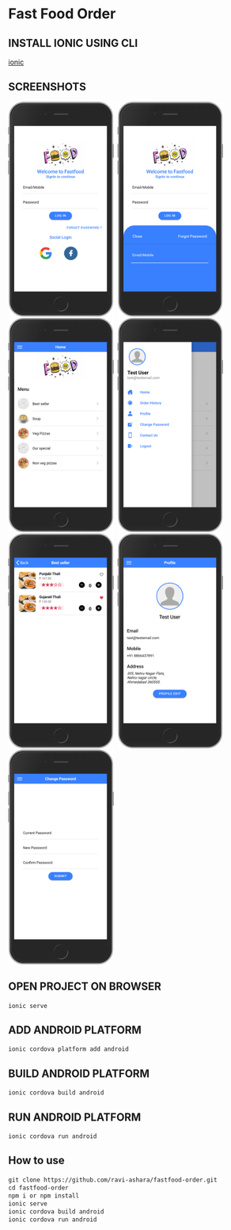 # Fast Food Order

## INSTALL IONIC USING CLI

 [ionic](https://ionicframework.com/docs/v3/intro/installation/)

 ## SCREENSHOTS

<img src="src/assets/ss/login.png" width="213"/>&nbsp;
<img src="src/assets/ss/forgot-password.png" width="213"/>&nbsp;
<img src="src/assets/ss/home.png" width="213"/>&nbsp;
<img src="src/assets/ss/menu.png" width="213"/>&nbsp;
<img src="src/assets/ss/details.png" width="213"/>&nbsp;
<img src="src/assets/ss/profile.png" width="213"/>&nbsp;
<img src="src/assets/ss/change-password.png" width="213"/>

## OPEN PROJECT ON BROWSER

```
ionic serve
```

## ADD ANDROID PLATFORM

```
ionic cordova platform add android
```

## BUILD ANDROID PLATFORM

```
ionic cordova build android
```

## RUN ANDROID PLATFORM

```
ionic cordova run android
```

## How to use

```npm
git clone https://github.com/ravi-ashara/fastfood-order.git
cd fastfood-order
npm i or npm install
ionic serve
ionic cordova build android
ionic cordova run android
```
